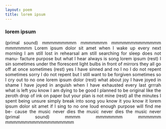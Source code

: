```yaml
---
layout: poem
title: lorem ipsum
---
```


### lorem ipsum

<p style="width:500px;text-align:justify">
(primal sound) mmmmmmmmm mmmmmmm mmmmmmmmmmmmm mmmmmmm 
Lorem ipsum dolor sit amet when I wake up every next morning I 
am still lost in rehearsal am still searching for sleep does not manu-
facture purpose but what I hear always is song lorem ipsum (rest)
I sin sometimes under the florescent light bulbs in front of mirrors 
they all go off at once sometimes (rest) yes I have sinned and no I 
no I do not repent sometimes sorry I do not repent but I still want
to be forgiven sometimes so I cry out to no one lorem ipsum dolor 
(rest) what about joy I have joyed in shame I have joyed in anguish 
when I have exhausted every last grrrah what is left you know I am 
dying to be good I planned to be original like the zeroth drop of ink 
on paper but your plan is not mine (rest) all the minutes I spent being 
unsure simply break into song you know it you know it lorem ipsum 
dolor sit amet if I sing to no one loud enough purpose will find me be-
cause the music never dies the music never dies the music never 
(primal sound) mmmm mmmmmmm mmmmmm mmmmmmmmmmmmmmmmmm 
</p>
